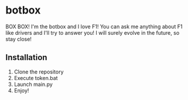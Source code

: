 # botbox
BOX BOX! I'm the botbox and I love F1! You can ask me anything about F1 like drivers and I'll try to answer you! 
I will surely evolve in the future, so stay close!

## Installation
1. Clone the repository
2. Execute token.bat
3. Launch main.py
4. Enjoy!